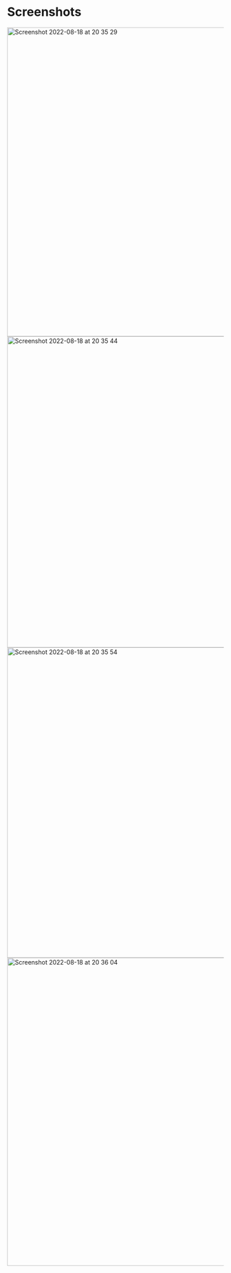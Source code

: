 # Screenshots

<img width="718" alt="Screenshot 2022-08-18 at 20 35 29" src="https://user-images.githubusercontent.com/80605206/185479924-83a851bb-1426-4ab6-b7c8-8818455794bd.png">
<img width="723" alt="Screenshot 2022-08-18 at 20 35 44" src="https://user-images.githubusercontent.com/80605206/185479950-0a184d0e-b0f0-443f-976f-5b13c15d864a.png">
<img width="721" alt="Screenshot 2022-08-18 at 20 35 54" src="https://user-images.githubusercontent.com/80605206/185479956-bed4f2fe-0c2e-40fb-a53d-c8bb35b2817a.png">
<img width="716" alt="Screenshot 2022-08-18 at 20 36 04" src="https://user-images.githubusercontent.com/80605206/185479967-ade329d8-50a1-4442-a3f4-0aadfa398a4a.png">
